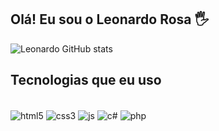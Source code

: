 ## Olá! Eu sou o Leonardo Rosa 🖐️

![Leonardo GitHub stats](https://github-readme-stats.vercel.app/api?username=LeonardoRosaSales&show_icons=true&theme=cobalt)

## Tecnologias que eu uso

<div style="display: inline-block"><br/>
    <img align="center" alt="html5" src="https://img.shields.io/badge/HTML5-E34F26?style=for-the-badge&logo=html5&logoColor=white"/>
    <img align="center" alt="css3" src="https://img.shields.io/badge/CSS3-1572B6?style=for-the-badge&logo=css3&logoColor=white"/>
    <img align="center" alt="js" src="https://img.shields.io/badge/JavaScript-F7DF1E?style=for-the-badge&logo=javascript&logoColor=black"/>
    <img align="center" alt="c#" src="https://img.shields.io/badge/C%23-68217A?style=for-the-badge&logo=c-sharp&logoColor=white"/>
    <img align="center" alt="php" src="https://img.shields.io/badge/PHP-777BB4?style=for-the-badge&logo=php&logoColor=white"/>
</div>
